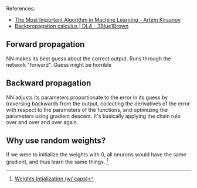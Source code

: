 References:

- [The Most Important Algorithm in Machine Learning - Artem Kirsanov](https://www.youtube.com/watch?v=SmZmBKc7Lrs)
- [Backpropagation calculus | DL4 - 3Blue1Brown](https://www.youtube.com/watch?v=tIeHLnjs5U8)

## Forward propagation

NN makes its best guess about the correct output. Runs through the network "forward". Guess might be horrible

## Backward propagation

NN adjusts its parameters proportionate to the error in its guess by traversing backwards from the output, collecting the derivatives of the error with respect to the parameters of the functions, and optimizing the parameters using gradient descent. It's basically applying the chain rule over and over and over again.

## Why use random weights?

If we were to initialize the weights with 0, all neurons would have the same gradient, and thus learn the same things. [^1]

[^1]: [Weights Intialization (w/ caps)](https://www.youtube.com/shorts/9aPQ0SjpDbA)
